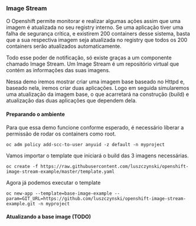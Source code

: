 ### Image Stream

O Openshift permite monitorar e realizar algumas ações assim que uma imagem é atualizada no seu registry interno. Se uma aplicação tiver uma falha de segurança crítica, e existirem 200 containers desse sistema, basta que a sua respectiva imagem seja atualizada no registry que todos os 200 containers serão atualizados automaticamente.

Todo esse poder de notificação, só existe graças a um componente chamado Image Stream. Um Image Stream é um repositório virtual que contém as informações das suas imagens.

Nessa demo iremos mostrar criar uma imagem base baseado no Httpd e, baseado nela, iremos criar duas aplicações. Logo em seguida simularemos uma atualização da imagem base, o que acarretará na construção \(build\) e atualização das duas aplicações que dependem dela.

#### Preparando o ambiente

Para que essa demo funcione conforme esperado, é necessário liberar a permissão de rodar os containers como root.

```
oc adm policy add-scc-to-user anyuid -z default -n myproject
```

Vamos importar o template que iniciará o build das 3 imagens necessárias.

```
oc create -f https://raw.githubusercontent.com/luszczynski/openshift-image-stream-example/master/template.yaml
```

Agora já podemos executar o template

```
oc new-app --template=base-image-example --param=GIT_URL=https://github.com/luszczynski/openshift-image-stream-example.git -n myproject
```

#### Atualizando a base image \(TODO\)



